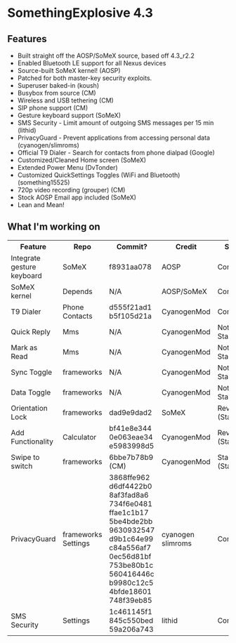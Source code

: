 SomethingExplosive 4.3
======================

Features
--------
* Built straight off the AOSP/SoMeX source, based off 4.3_r2.2
* Enabled Bluetooth LE support for all Nexus devices
* Source-built SoMeX kernel! (AOSP)
* Patched for both master-key security exploits.
* Superuser baked-in (koush)
* Busybox from source (CM)
* Wireless and USB tethering (CM)
* SIP phone support (CM)
* Gesture keyboard support (SoMeX)
* SMS Security - Limit amount of outgoing SMS messages per 15 min (lithid)
* PrivacyGuard - Prevent applications from accessing personal data (cyanogen/slimroms)
* Official T9 Dialer - Search for contacts from phone dialpad (Google)
* Customized/Cleaned Home screen (SoMeX)
* Extended Power Menu (DvTonder)
* Customized QuickSettings Toggles (WiFi and Bluetooth) (something15525)
* 720p video recording (grouper) (CM)
* Stock AOSP Email app included (SoMeX)
* Lean and Mean!

What I'm working on
-------------------
<table>
  <tr>
    <th>Feature</th><th>Repo</th><th>Commit?</th><th>Credit</th><th>Status</th><th>Testing</td>
  </tr>
  <tr>
    <td>Integrate gesture keyboard</td><td>SoMeX</td><td>f8931aa078</td><td>AOSP</td><td>Completed</td><td>Completed</td>
  </tr>
  <tr>
    <td>SoMeX kernel</td><td>Depends</td><td>N/A</td><td>AOSP/SoMeX</td><td>Completed</td><td>Incomplete</td>
  </tr>
  <tr>
    <td>T9 Dialer</td><td>Phone<br>Contacts</td><td>d555f21ad1<br>b5f105d21a</td><td>CyanogenMod</td><td>Completed</td><td>Completed</td>
  </tr>
  <tr>
    <td>Quick Reply</td><td>Mms</td><td>N/A</td><td>CyanogenMod</td><td>Not Started</td><td>Incomplete</td>
  </tr>
  <tr>
    <td>Mark as Read</td><td>Mms</td><td>N/A</td><td>CyanogenMod</td><td>Not Started</td><td>Incomplete</td>
  </tr>
  <tr>
    <td>Sync Toggle</td><td>frameworks</td><td>N/A</td><td>CyanogenMod</td><td>Not Started</td><td>Incomplete</td>
  </td>
  <tr>
    <td>Data Toggle</td><td>frameworks</td><td>N/A</td><td>CyanogenMod</td><td>Not Started</td><td>Incomplete</td>
  </tr>
  <tr>
    <td>Orientation Lock</td><td>frameworks</td><td>dad9e9dad2</td><td>SoMeX</td><td>Reverted (Stalled)</td><td>Failure</td>
  </tr>
  <tr>
    <td>Add Functionality</td><td>Calculator</td><td>bf41e8e344<br>0e063eae34<br>e5983998d5</td><td>CyanogenMod</td><td>Reverted (Stalled)</td><td>Incomplete</td>
  </tr>
  <tr>
    <td>Swipe to switch</td><td>frameworks</td><td>6bbe7b78b9 (CM)</td><td>CyanogenMod</td><td>Started (Stalled)</td><td>Incomplete</td>
  </tr>
  <tr>
    <td>PrivacyGuard</td><td>frameworks<br>Settings</td><td>3868ffe962<br>d6df4422b0<br>8af3fad8a6<br>734f6e0481<br>ffae1c1b17<br>5be4bde2bb<br>9630932547<br>d9b1c64e99<br>c84a556af7<br>0ec56d81bf<br>753be80b1c<br>560416446c<br>b9980c12c5<br>4bfde18601<br>748f39eb85</td><td>cyanogen<br>slimroms</td><td>Completed</td><td>Completed</td>
  </tr>
  <tr>
    <td>SMS Security</td><td>Settings</td><td>1c461145f1<br>845c550bed<br>59a206a743</td><td>lithid</td><td>Completed</td><td>Completed</td>
  </tr>

</table>
